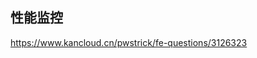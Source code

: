 <!--
 * @Description:   
 * @Author: YangJianFei
 * @Date: 2023-04-14 17:41:34
 * @LastEditTime: 2023-04-14 17:41:55
 * @LastEditors: YangJianFei
 * @FilePath: \notes\src\page\frontEnd\performance\性能监控.md
-->
## 性能监控
https://www.kancloud.cn/pwstrick/fe-questions/3126323